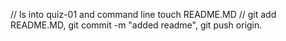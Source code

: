 // ls into quiz-01 and command line touch README.MD
// git add README.MD, git commit -m "added readme", git push origin.
